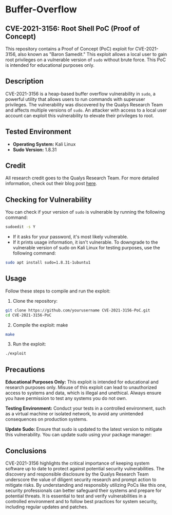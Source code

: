 # Buffer-Overflow


## CVE-2021-3156: Root Shell PoC (Proof of Concept)

This repository contains a Proof of Concept (PoC) exploit for CVE-2021-3156, also known as "Baron Samedit." This exploit allows a local user to gain root privileges on a vulnerable version of `sudo` without brute force. This PoC is intended for educational purposes only.

## Description

CVE-2021-3156 is a heap-based buffer overflow vulnerability in `sudo`, a powerful utility that allows users to run commands with superuser privileges. The vulnerability was discovered by the Qualys Research Team and affects multiple versions of `sudo`. An attacker with access to a local user account can exploit this vulnerability to elevate their privileges to root.

## Tested Environment

- **Operating System:** Kali Linux
- **Sudo Version:** 1.8.31

## Credit

All research credit goes to the Qualys Research Team. For more detailed information, check out their blog post [here](https://blog.qualys.com/vulnerabilities-research/2021/01/26/cve-2021-3156-sudo-heap-based-buffer-overflow-root-privilege-escalation).

## Checking for Vulnerability

You can check if your version of `sudo` is vulnerable by running the following command:

```sh
sudoedit -s Y
```
- If it asks for your password, it's most likely vulnerable.
- If it prints usage information, it isn't vulnerable.
To downgrade to the vulnerable version of sudo on Kali Linux for testing purposes, use the following command:

```sh
sudo apt install sudo=1.8.31-1ubuntu1
```

## Usage
Follow these steps to compile and run the exploit:

1. Clone the repository:
```sh
git clone https://github.com/yourusername CVE-2021-3156-PoC.git
cd CVE-2021-3156-PoC
```
2. Compile the exploit:
make
```sh
make
```
3. Run the exploit:
```sh
./exploit
```
## Precautions
**Educational Purposes Only:** This exploit is intended for educational and research purposes only. Misuse of this exploit can lead to unauthorized access to systems and data, which is illegal and unethical. Always ensure you have permission to test any systems you do not own.

**Testing Environment:** Conduct your tests in a controlled environment, such as a virtual machine or isolated network, to avoid any unintended consequences on production systems.

**Update Sudo:** Ensure that sudo is updated to the latest version to mitigate this vulnerability. You can update sudo using your package manager:

## Conclusions
CVE-2021-3156 highlights the critical importance of keeping system software up to date to protect against potential security vulnerabilities. The discovery and responsible disclosure by the Qualys Research Team underscore the value of diligent security research and prompt action to mitigate risks. By understanding and responsibly utilizing PoCs like this one, security professionals can better safeguard their systems and prepare for potential threats. It is essential to test and verify vulnerabilities in a controlled environment and to follow best practices for system security, including regular updates and patches.
